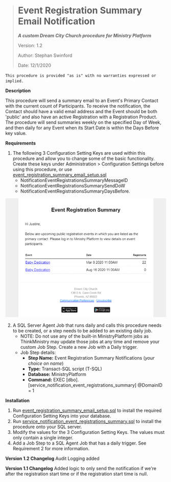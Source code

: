> # Event Registration Summary Email Notification
> ***A custom Dream City Church procedure for Ministry Platform***
>
> Version: 1.2
>
> Author: Stephan Swinford
>
> Date: 12/1/2020

`This procedure is provided "as is" with no warranties expressed or implied.`

**Description**

This procedure will send a summary email to an Event's Primary Contact with the current count of Participants. To receive the notification, the Contact should have a valid email address and the Event should be both 'public' and also have an active Registration with a Registration Product. The procedure will send summaries weekly on the specified Day of Week, and then daily for any Event when its Start Date is within the Days Before key value.

**Requirements**

 1. The following 3 Configuration Setting Keys are used within this procedure and allow you to change some of the basic functionality. Create these keys under Administration > Configuration Settings before using this procedure, or use [event_registration_summary_email_setup.sql](event_registration_summary_email_setup.sql)
    * NotificationEventRegistrationsSummaryMessageID
    * NotificationEventRegistrationsSummarySendDoW
    * NotificationEventRegistrationsSummaryDaysBefore.

<span style="display:block;text-align:center;">![Screenshot of the Event Notification Email](screenshots/event-registration-summary-example.png)</span>

2. A SQL Server Agent Job that runs daily and calls this procedure needs to be created, or a step needs to be added to an existing daily job.
    * NOTE: Do not use any of the built-in MinistryPlatform jobs as ThinkMinistry may update those jobs at any time and remove your custom Job Step. Create a new Job with a Daily trigger.
    * Job Step details:
      * **Step Name:** Event Registration Summary Notifications (*your choice on name*)
      * **Type:** Transact-SQL script (T-SQL)
      * **Database:** MinistryPlatform
      * **Command:** EXEC [dbo].[service_notification_event_registrations_summary] @DomainID = 1
      
**Installation**
1. Run [event_registration_summary_email_setup.sql](event_registration_summary_email_setup.sql) to install the required Configuration Setting Keys into your database.
2. Run [service_notification_event_registrations_summary.sql](service_notification_event_registrations_summary.sql) to install the procedure onto your SQL server.
3. Modify the values for the 3 Configuration Setting Keys. The values must only contain a single integer.
4. Add a Job Step to a SQL Agent Job that has a daily trigger. See Requirement 2 for more information.

**Version 1.2 Changelog**
Audit Logging added

**Version 1.1 Changelog**
Added logic to only send the notification if we're after the registration
start time or if the registration start time is null.